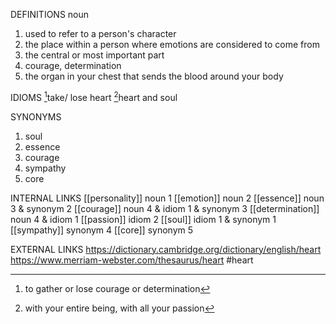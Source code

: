 DEFINITIONS
noun
1. used to refer to a person's character
2. the place within a person where emotions are considered to come from
3. the central or most important part
4. courage, determination
5. the organ in your chest that sends the blood around your body

IDIOMS
[^1]take/ lose heart
[^2]heart and soul

SYNONYMS
1. soul
2. essence
3. courage
4. sympathy
5. core

INTERNAL LINKS
[[personality]] noun 1
[[emotion]] noun 2
[[essence]] noun 3 & synonym 2
[[courage]] noun 4 & idiom 1 & synonym 3
[[determination]] noun 4 & idiom 1
[[passion]] idiom 2
[[soul]] idiom 1 & synonym 1 
[[sympathy]] synonym 4
[[core]] synonym 5

EXTERNAL LINKS
https://dictionary.cambridge.org/dictionary/english/heart
https://www.merriam-webster.com/thesaurus/heart
#heart

[^1]: to gather or lose courage or determination

[^2]: with your entire being, with all your passion

